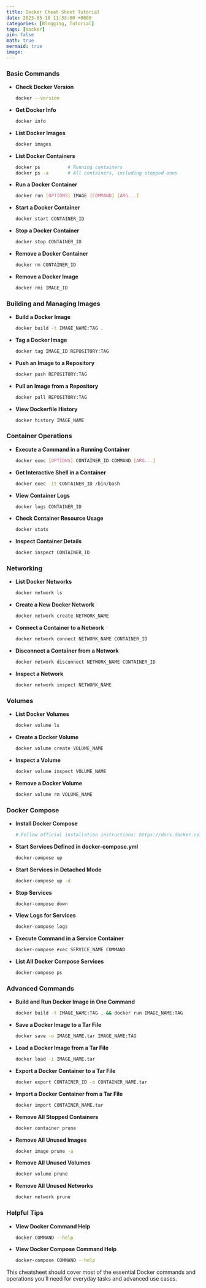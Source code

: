 ```yaml
---
title: Docker Cheat Sheet Tutorial
date: 2023-05-18 11:33:00 +0800
categories: [Blogging, Tutorial]
tags: [docker]
pin: false 
math: true
mermaid: true
image: 
---
```


### **Basic Commands**

- **Check Docker Version**

  ```bash
  docker --version
  ```

- **Get Docker Info**

  ```bash
  docker info
  ```

- **List Docker Images**

  ```bash
  docker images
  ```

- **List Docker Containers**

  ```bash
  docker ps          # Running containers
  docker ps -a       # All containers, including stopped ones
  ```

- **Run a Docker Container**

  ```bash
  docker run [OPTIONS] IMAGE [COMMAND] [ARG...]
  ```

- **Start a Docker Container**

  ```bash
  docker start CONTAINER_ID
  ```

- **Stop a Docker Container**

  ```bash
  docker stop CONTAINER_ID
  ```

- **Remove a Docker Container**

  ```bash
  docker rm CONTAINER_ID
  ```

- **Remove a Docker Image**

  ```bash
  docker rmi IMAGE_ID
  ```

### **Building and Managing Images**

- **Build a Docker Image**

  ```bash
  docker build -t IMAGE_NAME:TAG .
  ```

- **Tag a Docker Image**

  ```bash
  docker tag IMAGE_ID REPOSITORY:TAG
  ```

- **Push an Image to a Repository**

  ```bash
  docker push REPOSITORY:TAG
  ```

- **Pull an Image from a Repository**

  ```bash
  docker pull REPOSITORY:TAG
  ```

- **View Dockerfile History**

  ```bash
  docker history IMAGE_NAME
  ```

### **Container Operations**

- **Execute a Command in a Running Container**

  ```bash
  docker exec [OPTIONS] CONTAINER_ID COMMAND [ARG...]
  ```

- **Get Interactive Shell in a Container**

  ```bash
  docker exec -it CONTAINER_ID /bin/bash
  ```

- **View Container Logs**

  ```bash
  docker logs CONTAINER_ID
  ```

- **Check Container Resource Usage**

  ```bash
  docker stats
  ```

- **Inspect Container Details**

  ```bash
  docker inspect CONTAINER_ID
  ```

### **Networking**

- **List Docker Networks**

  ```bash
  docker network ls
  ```

- **Create a New Docker Network**

  ```bash
  docker network create NETWORK_NAME
  ```

- **Connect a Container to a Network**

  ```bash
  docker network connect NETWORK_NAME CONTAINER_ID
  ```

- **Disconnect a Container from a Network**

  ```bash
  docker network disconnect NETWORK_NAME CONTAINER_ID
  ```

- **Inspect a Network**

  ```bash
  docker network inspect NETWORK_NAME
  ```

### **Volumes**

- **List Docker Volumes**

  ```bash
  docker volume ls
  ```

- **Create a Docker Volume**

  ```bash
  docker volume create VOLUME_NAME
  ```

- **Inspect a Volume**

  ```bash
  docker volume inspect VOLUME_NAME
  ```

- **Remove a Docker Volume**

  ```bash
  docker volume rm VOLUME_NAME
  ```

### **Docker Compose**

- **Install Docker Compose**

  ```bash
  # Follow official installation instructions: https://docs.docker.com/compose/install/
  ```

- **Start Services Defined in docker-compose.yml**

  ```bash
  docker-compose up
  ```

- **Start Services in Detached Mode**

  ```bash
  docker-compose up -d
  ```

- **Stop Services**

  ```bash
  docker-compose down
  ```

- **View Logs for Services**

  ```bash
  docker-compose logs
  ```

- **Execute Command in a Service Container**

  ```bash
  docker-compose exec SERVICE_NAME COMMAND
  ```

- **List All Docker Compose Services**

  ```bash
  docker-compose ps
  ```

### **Advanced Commands**

- **Build and Run Docker Image in One Command**

  ```bash
  docker build -t IMAGE_NAME:TAG . && docker run IMAGE_NAME:TAG
  ```

- **Save a Docker Image to a Tar File**

  ```bash
  docker save -o IMAGE_NAME.tar IMAGE_NAME:TAG
  ```

- **Load a Docker Image from a Tar File**

  ```bash
  docker load -i IMAGE_NAME.tar
  ```

- **Export a Docker Container to a Tar File**

  ```bash
  docker export CONTAINER_ID -o CONTAINER_NAME.tar
  ```

- **Import a Docker Container from a Tar File**

  ```bash
  docker import CONTAINER_NAME.tar
  ```

- **Remove All Stopped Containers**

  ```bash
  docker container prune
  ```

- **Remove All Unused Images**

  ```bash
  docker image prune -a
  ```

- **Remove All Unused Volumes**

  ```bash
  docker volume prune
  ```

- **Remove All Unused Networks**

  ```bash
  docker network prune
  ```

### **Helpful Tips**

- **View Docker Command Help**

  ```bash
  docker COMMAND --help
  ```

- **View Docker Compose Command Help**

  ```bash
  docker-compose COMMAND --help
  ```

This cheatsheet should cover most of the essential Docker commands and operations you'll need for everyday tasks and advanced use cases.
